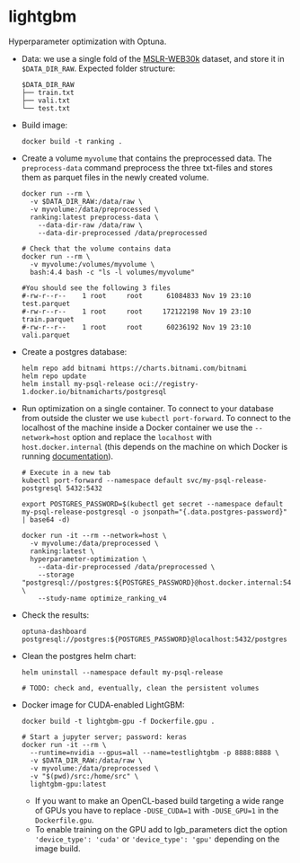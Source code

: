 # lightgbm

Hyperparameter optimization with Optuna.

- Data: we use a single fold of the [MSLR-WEB30k](https://www.microsoft.com/en-us/research/project/mslr/) dataset,
  and store it in `$DATA_DIR_RAW`. Expected folder structure:
  ```shell
  $DATA_DIR_RAW
  ├── train.txt
  ├── vali.txt
  └── test.txt
  ``` 

- Build image:
  ```shell
  docker build -t ranking .
  ```

- Create a volume `myvolume` that contains the preprocessed data. The `preprocess-data` command preprocess the three
  txt-files and stores them as parquet files in the newly created volume.
  ```shell
  docker run --rm \
    -v $DATA_DIR_RAW:/data/raw \
    -v myvolume:/data/preprocessed \
    ranking:latest preprocess-data \
      --data-dir-raw /data/raw \
      --data-dir-preprocessed /data/preprocessed
  
  # Check that the volume contains data
  docker run --rm \
    -v myvolume:/volumes/myvolume \
    bash:4.4 bash -c "ls -l volumes/myvolume"
    
  #You should see the following 3 files
  #-rw-r--r--    1 root     root      61084833 Nov 19 23:10 test.parquet
  #-rw-r--r--    1 root     root     172122198 Nov 19 23:10 train.parquet
  #-rw-r--r--    1 root     root      60236192 Nov 19 23:10 vali.parquet
  ```

- Create a postgres database:
  ```shell
  helm repo add bitnami https://charts.bitnami.com/bitnami
  helm repo update
  helm install my-psql-release oci://registry-1.docker.io/bitnamicharts/postgresql
  ```

- Run optimization on a single container. To connect to your database from outside the cluster we
  use `kubectl port-forward`. To connect to the localhost of the machine inside a Docker container we use
  the `--network=host` option and replace the `localhost` with `host.docker.internal` (this depends on the machine on
  which Docker is running [documentation](https://docs.docker.com/engine/network/drivers/host/)).
  ```shell
  # Execute in a new tab
  kubectl port-forward --namespace default svc/my-psql-release-postgresql 5432:5432

  export POSTGRES_PASSWORD=$(kubectl get secret --namespace default my-psql-release-postgresql -o jsonpath="{.data.postgres-password}" | base64 -d)

  docker run -it --rm --network=host \
    -v myvolume:/data/preprocessed \
    ranking:latest \
    hyperparameter-optimization \
      --data-dir-preprocessed /data/preprocessed \
      --storage "postgresql://postgres:${POSTGRES_PASSWORD}@host.docker.internal:5432/postgres" \
      --study-name optimize_ranking_v4
  ```

- Check the results:
  ```shell
  optuna-dashboard postgresql://postgres:${POSTGRES_PASSWORD}@localhost:5432/postgres
  ```

- Clean the postgres helm chart:
  ```shell
  helm uninstall --namespace default my-psql-release
  
  # TODO: check and, eventually, clean the persistent volumes
  ```

- Docker image for CUDA-enabled LightGBM:
  ```shell
  docker build -t lightgbm-gpu -f Dockerfile.gpu .
  
  # Start a jupyter server; password: keras
  docker run -it --rm \
    --runtime=nvidia --gpus=all --name=testlightgbm -p 8888:8888 \
    -v $DATA_DIR_RAW:/data/raw \
    -v myvolume:/data/preprocessed \
    -v "$(pwd)/src:/home/src" \
    lightgbm-gpu:latest
  ``` 
    - If you want to make an OpenCL-based build targeting a wide range of GPUs you have to replace
      `-DUSE_CUDA=1` with `-DUSE_GPU=1` in the `Dockerfile.gpu`.
    - To enable training on the GPU add to lgb_parameters dict the option `'device_type': 'cuda'` or
      `'device_type': 'gpu'` depending on the image build. 